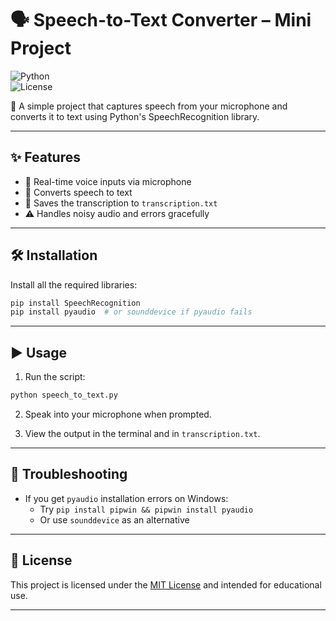 # 🗣️ Speech-to-Text Converter – Mini Project  
![Python](https://img.shields.io/badge/Python-3.8%2B-blue)  
![License](https://img.shields.io/badge/license-MIT-green)

🎯 A simple project that captures speech from your microphone and converts it to text using Python's SpeechRecognition library.

---

## ✨ Features

- 🎤 Real-time voice inputs via microphone  
- 📝 Converts speech to text  
- 💾 Saves the transcription to `transcription.txt`  
- ⚠️ Handles noisy audio and errors gracefully

---

## 🛠️ Installation

Install all the required libraries:

```bash
pip install SpeechRecognition
pip install pyaudio  # or sounddevice if pyaudio fails
```

---

## ▶️ Usage

1. Run the script:

```bash
python speech_to_text.py
```

2. Speak into your microphone when prompted.

3. View the output in the terminal and in `transcription.txt`.

---

## 🚧 Troubleshooting

- If you get `pyaudio` installation errors on Windows:
  - Try `pip install pipwin && pipwin install pyaudio`
  - Or use `sounddevice` as an alternative

---

## 📄 License

This project is licensed under the [MIT License](../LICENSE) and intended for educational use.

---
